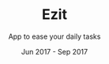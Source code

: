 ---
title: Ezit
subtitle: App to ease your daily tasks
layout: default
modal-id: 1
date: Jun 2017 - Sep 2017
img: dreams.png
thumbnail: dreams-thumbnail.png
alt: Ezit
project-date: Jun 2017 - Sep 2017
client: Start Bootstrap
category: Android Development
description: Designed creative application to ease the daily tasks by other users with in built user to user live chat. Used Firebase for authentication, crash reporting and realtime database.
---